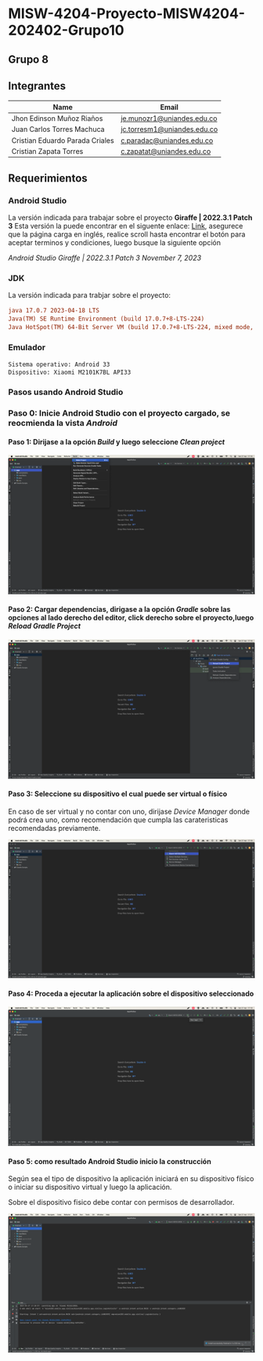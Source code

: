 # MISW-4204-Proyecto-MISW4204-202402-Grupo10

## Grupo 8

## Integrantes

| **Name**                        | **Email**                   |
|---------------------------------|-----------------------------|
| Jhon Edinson Muñoz Riaños       | je.munozr1@uniandes.edu.co  |
| Juan Carlos Torres Machuca      | jc.torresm1@uniandes.edu.co |
| Cristian Eduardo Parada Criales | c.paradac@uniandes.edu.co   |
| Cristian Zapata Torres          | c.zapatat@uniandes.edu.co   |

## Requerimientos

### Android Studio

La versión indicada para trabajar sobre el proyecto **Giraffe | 2022.3.1 Patch 3**
Esta versión la puede encontrar en el siguente enlace: [Link](https://developer.android.com/studio/archive),
asegurece que la página carga en inglés, realice scroll hasta encontrar el botón para aceptar terminos y condiciones,
luego busque la siguiente opción

*Android Studio Giraffe | 2022.3.1 Patch 3 November 7, 2023*

### JDK

La versión indicada para trabjar sobre el proyecto:

```ini
java 17.0.7 2023-04-18 LTS
Java(TM) SE Runtime Environment (build 17.0.7+8-LTS-224)
Java HotSpot(TM) 64-Bit Server VM (build 17.0.7+8-LTS-224, mixed mode, sharing)
```

### Emulador

```ìnit
Sistema operativo: Android 33
Dispositivo: Xiaomi M2101K7BL API33
```

### Pasos usando Android Studio

### Paso 0: Inicie Android Studio con el proyecto cargado, se reocmienda la vista *Android*

#### Paso 1: Dirijase a la opción *Build* y luego seleccione *Clean project*

![Paso 1](./imgs/step_1.png)

#### Paso 2: Cargar dependencias, dirigase a la opción *Gradle* sobre las opciones al lado derecho del editor, click derecho sobre el proyecto,luego *Reload Gradle Project*

![Paso 2](./imgs/step_2.png)

#### Paso 3: Seleccione su dispositivo el cual puede ser virtual o físico
En caso de ser virtual y no contar con uno, dirijase *Device Manager* donde podrá crea uno,
como recomendación que cumpla las carateristicas recomendadas previamente.

![Paso 3](./imgs/step_3.png)

#### Paso 4: Proceda a ejecutar la aplicación sobre el dispositivo seleccionado

![Paso 4](./imgs/step_4.png)

#### Paso 5: como resultado Android Studio inicio la construcción
Según sea el tipo de dispositivo la aplicación iniciará en su dispositivo físico o iniciar su
dispositivo virtual y luego la aplicación.

Sobre el dispositivo fisico debe contar con permisos de desarrollador.

![Paso 5](./imgs/step_5.png)